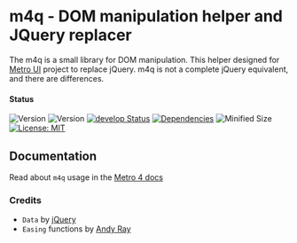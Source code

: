 # m4q - DOM manipulation helper and JQuery replacer

The m4q is a small library for DOM manipulation. 
This helper designed for [Metro UI](https://metroui.org.ua) project to replace jQuery.
m4q is not a complete jQuery equivalent, and there are differences.
 
#### Status
![Version](https://img.shields.io/npm/v/m4q)
![Version](https://img.shields.io/github/package-json/v/olton/m4q)
[![develop Status](https://img.shields.io/badge/status-release-darklime.svg)](https://david-dm.org/olton/m4q)
[![Dependencies](https://img.shields.io/badge/Dependencies-none-darklime.svg?style=flat)](https://github.com/olton/m4q/blob/master/LICENSE)
![Minified Size](https://img.shields.io/bundlejs/size/m4q)
[![License: MIT](https://img.shields.io/badge/License-MIT-blue.svg?style=flat)](https://github.com/olton/m4q/blob/master/LICENSE)

## Documentation
Read about `m4q` usage in the [Metro 4 docs](https://metroui.org.ua/m4q-about.html)


### Credits
- `Data` by [jQuery](https://jquery.com)  
- `Easing` functions by [Andy Ray](https://github.com/AndrewRayCode/easing-utils)
